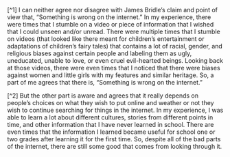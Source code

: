 [^1] I can neither agree nor disagree with James Bridle’s claim and point of view that, “Something is wrong on the internet.” In my experience, there were times that I stumble on a video or piece of information that I wished that I could unseen and/or unread. There were multiple times that I stumble on videos (that looked like there meant for children’s entertainment or adaptations of children’s fairy tales) that contains a lot of racial, gender, and religious biases against certain people and labeling them as ugly, uneducated, unable to love, or even cruel evil-hearted beings. Looking back at those videos, there were even times that I noticed that there were biases against women and little girls with my features and similar heritage. So, a part of me agrees that there is, “Something is wrong on the internet.”

[^2] But the other part is aware and agrees that it really depends on people’s choices on what they wish to put online and weather or not they wish to continue searching for things in the internet. In my experience, I was able to learn a lot about different cultures, stories from different points in time, and other information that I have never learned in school. There are even times that the information I learned became useful for school one or two grades after learning it for the first time. So, despite all of the bad parts of the internet, there are still some good that comes from looking through it.
